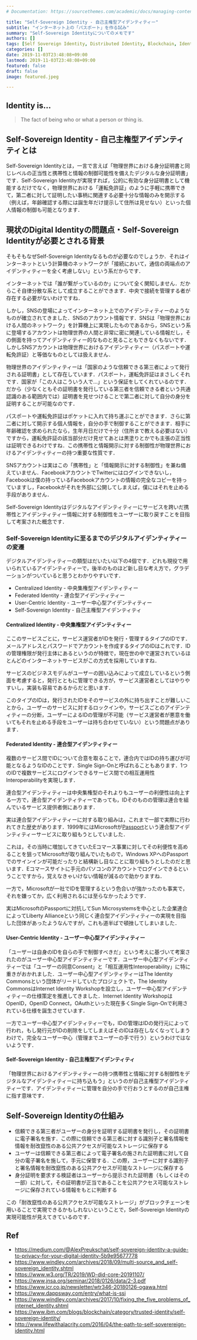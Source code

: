 ```yaml
---
# Documentation: https://sourcethemes.com/academic/docs/managing-content/

title: "Self-Sovereign Identity - 自己主権型アイデンティティー"
subtitle: "インターネット上の「パスポート」を作る試み"
summary: "Self-Sovereign Identityについてのメモです"
authors: []
tags: [Self Sovereign Identity, Distributed Identity, Blockchain, Identity]
categories: []
date: 2019-11-03T23:48:08+09:00
lastmod: 2019-11-03T23:48:08+09:00
featured: false
draft: false
image: featured.jpeg

---
```

## Identity is...

> The fact of being who or what a person or thing is.

## Self-Sovereign Identity - 自己主権型アイデンティティとは
Self-Sovereign Identityとは，一言で言えば「物理世界における身分証明書と同じレベルの正当性と携帯性と情報の制御可能性を備えたデジタルな身分証明書」です．Self-Sovereign Identityが実現すれば，公的に有効な身分証明書として機能するだけでなく，物理世界における「運転免許証」のように手軽に携帯できて，第二者に対して証明したい事柄に関連する必要十分な情報のみを開示する（例えば，年齢確認する際には誕生年だけ提示して住所は見せない）といった個人情報の制御も可能となります．

## 現状のDigital Identityの問題点・Self-Sovereign Identityが必要とされる背景
そもそもなぜSelf-Sovereign Identityなるものが必要なのでしょうか．それはインターネットという計算機のネットワークが「接続において，通信の両端点のアイデンティティーを全く考慮しない」という系だからです．

インターネットでは「誰が繋がっているのか」について全く関知しません．だからこそ自律分散な系として成立することができます．中央で接続を管理する者が存在する必要がないわけですね．

しかし，SNSの登場によってインターネット上でのアイデンティティーのようなものが確立されてきました．SNSのアカウント情報です．SNSは「物理世界における人間のネットワーク」を計算機上に実現したものであるから，SNSという系に登場するアカウントは物理世界の人間と非常に密に関連している情報だし，その側面を持ってアイデンティティー的なものと見ることもできなくもないです．しかしSNSアカウントは物理世界におけるアイデンティティー（パスポートや運転免許証）と等価なものとしては扱えません．

物理世界のアイデンティティーは「国家のような信頼できる第三者によって発行される証明書」として存在しています．パスポート，運転免許証はまさしくそれです．国家が「この人はこういう人で...」という保証をしてくれているのです．だから（少なくともその証明書を発行している第三者を信頼できる者という共通認識のある範囲内では）証明書を見せつけることで第二者に対して自分の身分を証明することが可能なのです．

パスポートや運転免許証はポケットに入れて持ち運ぶことができます．さらに第二者に対して開示する個人情報を，自分の手で制御することができます．相手に年齢確認を求められたなら，生年月日だけで十分（住所まで教える必要はない）ですから，運転免許証の該当部分だけ見せてあとは黒塗りとかでも主張の正当性は証明できるわけですね．この携帯性と情報開示に対する制御性が物理世界におけるアイデンティティーの持つ重要な性質です．

SNSアカウントは実はこの「携帯性」と「情報開示に対する制御性」を兼ね備えていません．FacebookアカウントでTwitterにはログインできないし，Facebookは僕の持っているFacebookアカウントの情報の完全なコピーを持っていますし，Facebookがそれを外部に公開してしまえば，僕にはそれを止める手段がありません．

Self-Sovereign Identityはデジタルなアイデンティティーにサービスを跨いだ携帯性とアイデンティティー情報に対する制御性をユーザーに取り戻すことを目指して考案された概念です．

### Self-Sovereign Identityに至るまでのデジタルアイデンティティーの変遷
デジタルアイデンティティーの類型はだいたい以下の4個です．どれも現役で用いられているアイデンティティーで，後半のものほど新し目な考え方で，グラデーションがついていると思うとわかりやすいです．

- Centralized Identity - 中央集権型アイデンティティー
- Federated Identity - 連合型アイデンティティー
- User-Centric Identity - ユーザー中心型アイデンティティー
- Self-Sovereign Identity - 自己主権型アイデンティティ

#### Centralized Identity - 中央集権型アイデンティティー
ここのサービスごとに，サービス運営者がIDを発行・管理するタイプのIDです．メールアドレスとパスワードでアカウントを作成するタイプのIDはこれです．IDの管理権限が発行主体にあるというのが特徴で，現在世の中で運営されているほとんどのインターネットサービスがこの方式を採用していますね．

サービスのビジネスモデルがユーザーの囲い込みによって成立しているという側面を考慮すると，発行とともに管理できる方が，サービス運営者としてはやりやすいし，実装も容易であるからだと思います．

このタイプのIDは，発行されたIDをそのサービスの外に持ち出すことが難しいことから，ユーザーのサービスに対するロックインや，サービスごとのアイデンティティーの分断，ユーザーによるIDの管理が不可能（サービス運営者が悪意を働いてもそれを止める手段をユーザーは持ち合わせていない）という問題点があります．

#### Federated Identity - 連合型アイデンティティー
複数のサービス間でIDについて合意を取ることで，連合内ではIDの持ち運びが可能となるようなIDのことです．Single Sign-Onと呼ばれることもあります．1つのIDで複数サービスにログインできるサービス間での相互運用性Interoperabilityを実現します．

連合型アイデンティティーは中央集権型のそれよりもユーザーの利便性は向上する一方で，連合型アイデンティティーであっても，IDそのものの管理は連合を組んでいるサービス提供者側にあります．

実は連合型アイデンティティーに対する取り組みは，これまで一部で実際に行われてきた歴史があります．1999年にはMicrosoftが[Passport](https://news.microsoft.com/2000/05/17/passport-to-convenience-microsofts-single-sign-in-and-wallet-services-for-online-shopping/)という連合型アイデンティティーサービスに取り組もうとしていました．

これは，その当時に増加してきていたEコマース事業に対してその利便性を高めることを狙ってMicrosoftが取り組んでいたもので，Windows XPへのPassportでのサインインが可能だったりと結構新し目なことに取り組もうとしたのだと思います．Eコマースサイトに手元のパソコンのアカウントでログインできるということですから，覚えなきゃいけない情報が減るので助かりますね．

一方で，Microsoftが一社でIDを管理するという色合いが強かったのも事実で，それを嫌ってか，広く利用されるには至らなかったようです．

実はMicrosoftのPassportに対抗してSun Microsystemsを中心とした企業連合によってLiberty Allianceという同じく連合型アイデンティティーの実現を目指した団体があったようなんですが，これも道半ばで頓挫してしまいました．

#### User-Centric Identity - ユーザー中心型アイデンティティー
「ユーザーは自身のIDを自らの手で制御すべきだ」という考えに基づいて考案されたのがユーザー中心型アイデンティティーです．ユーザー中心型アイデンティティーでは「ユーザーの同意Consent」と「相互運用性Interoperability」に特に重きがおかれました．ユーザー中心型アイデンティティーはThe Identity Commonsという団体がリードしていたプロジェクトで，The Identity CommonsはInternet Identity Workshopを設立し，ユーザー中心型アイデンティティーの仕様策定を推進してきました．Internet Identity WorkshopはOpenID，OpenID Connect，OAuthといった現在多くSingle Sign-Onで利用されている仕様を誕生させています．

一方でユーザー中心型アイデンティティーでも，IDの管理はIDの発行元によって行われ，もし発行元がIDの削除をしてしまえばそのIDは存在しなくなってしまうわけで，完全なユーザー中心（管理までユーザーの手で行う）というわけではないようです．

#### Self-Sovereign Identity - 自己主権型アイデンティティ
「物理世界におけるアイデンティティーの持つ携帯性と情報に対する制御性をデジタルなアイデンティティーに持ち込もう」というのが自己主権型アイデンティティーです．アイデンティティーに管理を自分の手で行おうとするのが自己主権に指す意味です．

## Self-Sovereign Identityの仕組み
- 信頼できる第三者がユーザーの身分を証明する証明書を発行し，その証明書に電子署名を施す．この際に信頼できる第三者に対する識別子と署名情報を情報を耐改竄性のある公共アクセスが可能なストレージに保存する
- ユーザーは信頼できる第三者によって電子署名の施された証明書に対して自分の電子署名を施して，手元に保管する．この際，ユーザーに対する識別子と署名情報を耐改竄性のある公共アクセスが可能なストレージに保存する
- 身分証明を要求する検証者はユーザーから提示された証明書（もしくはその一部）に対して，その証明書が正当であることを公共アクセス可能なストレージに保存されている情報をもとに判断する

この「耐改竄性のある公共アクセスが可能なストレージ」がブロックチェーンを用いることで実現できるかもしれないということで，Self-Sovereign Identityの実現可能性が見えてきているのです．

## Ref
- https://medium.com/@AlexPreukschat/self-sovereign-identity-a-guide-to-privacy-for-your-digital-identity-5b9e95677778
- https://www.windley.com/archives/2018/09/multi-source_and_self-sovereign_identity.shtml
- https://www.w3.org/TR/2019/WD-did-core-20191107/
- https://www.jnsa.org/seminar/2018/0126/data/2-3.pdf
- https://www.icr.co.jp/newsletter/wtr346-20180126-ogawa.html
- https://www.dappsway.com/entry/what-is-ssi
- https://www.windley.com/archives/2017/10/fixing_the_five_problems_of_internet_identity.shtml
- https://www.ibm.com/blogs/blockchain/category/trusted-identity/self-sovereign-identity/
- http://www.lifewithalacrity.com/2016/04/the-path-to-self-soverereign-identity.html